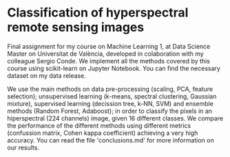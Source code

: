 # Classification of hyperspectral remote sensing images 
Final assignment for my course on Machine Learning 1, at Data Science Master on Universitat de València, developed in colaboration with my colleague Sergio Conde. We implement all the methods covered by this course using scikit-learn on Jupyter Notebook. You can find the necessary dataset on my data release.

We use the main methods on data pre-processing (scaling, PCA, feature selection); unsupervised learning (k-means, spectral clustering, Gaussian mixture), supervised learning (decission tree, k-NN, SVM) and ensemble methods (Random Forest, Adaboost); in order to classify the pixels in an hiperspectral (224 channels) image, given 16 different classes. We compare the performance of the different methods using different metrics (confussion matrix, Cohen kappa coefficient) achieving a very high accuracy. You can read the file 'conclusions.md' for more information on our results. 


